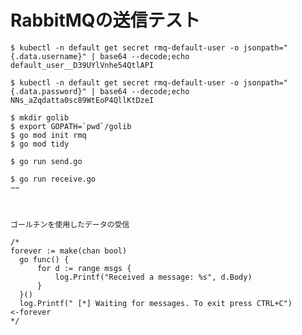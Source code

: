 # RabbitMQの送信テスト


~~~
$ kubectl -n default get secret rmq-default-user -o jsonpath="{.data.username}" | base64 --decode;echo
default_user__D39UYlVnhe54QtlAPI

$ kubectl -n default get secret rmq-default-user -o jsonpath="{.data.password}" | base64 --decode;echo
NNs_aZqdatta0sc89WtEoP4QllKtDzeI
~~~


~~~
$ mkdir golib
$ export GOPATH=`pwd`/golib
$ go mod init rmq
$ go mod tidy
~~~

~~~
$ go run send.go
~~~

~~~
$ go run receive.go
~~



ゴールチンを使用したデータの受信

~~~
    /*
    forever := make(chan bool)
      go func() {
          for d := range msgs {
              log.Printf("Received a message: %s", d.Body)
          }
      }()
      log.Printf(" [*] Waiting for messages. To exit press CTRL+C")
    <-forever
    */
~~~
